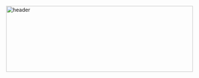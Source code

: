 <img src="/Users/adrianselk/Desktop/DHBW-Projekte/data_exploration_project/img/tom-jerry-min_cf9c8a43-acdd-4e46-b8b1-72972a850258.webp" 
     alt="header" width="100%" height="180">
